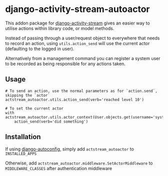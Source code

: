 # django-activity-stream-autoactor

This addon package for [django-activity-stream](https://github.com/justquick/django-activity-stream) gives an easier way to utilise actions within library code, or model methods.

Instead of passing through a user/request object to everywhere that needs to record an action, using `utils.action_send` will use the current actor (defaulting to the logged in user).

Alternatively from a management command you can register a system user to be recorded as being responsible for any actions taken.

## Usage
```
# To send an action, use the normal parameters as for `action.send`, skipping the `actor`
actstream_autoactor.utils.action_send(verb='reached level 10')

# To set the current actor
with actstream_autoactor.utils.actor_context(User.objects.get(username='system')):
    action_send(verb='did something')
```

## Installation
If using [django-autoconfig](https://github.com/mikebryant/django-autoconfig), simply add `actstream_autoactor` to `INSTALLED_APPS`

Otherwise, add `actstream_autoactor.middleware.SetActorMiddleware` to `MIDDLEWARE_CLASSES` after authentication middleware
